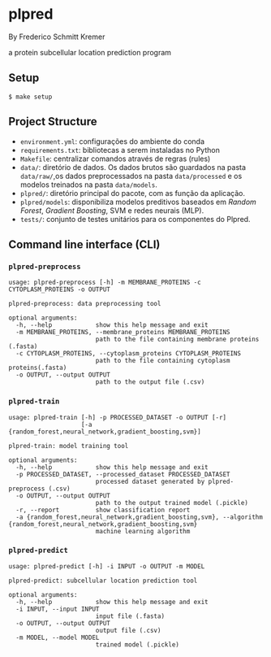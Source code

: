 # plpred

By Frederico Schmitt Kremer

a protein subcellular location prediction program

## Setup

```
$ make setup
```

## Project Structure

- `environment.yml`: configurações do ambiente do conda
- `requirements.txt`: bibliotecas a serem instaladas no Python
- `Makefile`: centralizar comandos através de regras (rules)
- `data/`: diretório de dados. Os dados brutos são guardados na pasta `data/raw/`,os dados preprocessados na pasta `data/processed` e os modelos treinados na pasta `data/models`.
- `plpred/`: diretório principal do pacote, com as função da aplicação.
- `plpred/models`: disponibiliza modelos preditivos baseados em *Random Forest*, *Gradient Boosting*, SVM e redes neurais (MLP).
- `tests/`: conjunto de testes unitários para os componentes do Plpred.

## Command line interface (CLI)

### `plpred-preprocess`

```
usage: plpred-preprocess [-h] -m MEMBRANE_PROTEINS -c CYTOPLASM_PROTEINS -o OUTPUT

plpred-preprocess: data preprocessing tool

optional arguments:
  -h, --help            show this help message and exit
  -m MEMBRANE_PROTEINS, --membrane_proteins MEMBRANE_PROTEINS
                        path to the file containing membrane proteins (.fasta)
  -c CYTOPLASM_PROTEINS, --cytoplasm_proteins CYTOPLASM_PROTEINS
                        path to the file containing cytoplasm proteins(.fasta)
  -o OUTPUT, --output OUTPUT
                        path to the output file (.csv)
```

### `plpred-train`

```
usage: plpred-train [-h] -p PROCESSED_DATASET -o OUTPUT [-r]
                    [-a {random_forest,neural_network,gradient_boosting,svm}]

plpred-train: model training tool

optional arguments:
  -h, --help            show this help message and exit
  -p PROCESSED_DATASET, --processed_dataset PROCESSED_DATASET
                        processed dataset generated by plpred-preprocess (.csv)
  -o OUTPUT, --output OUTPUT
                        path to the output trained model (.pickle)
  -r, --report          show classification report
  -a {random_forest,neural_network,gradient_boosting,svm}, --algorithm {random_forest,neural_network,gradient_boosting,svm}
                        machine learning algorithm
```

### `plpred-predict`

```
usage: plpred-predict [-h] -i INPUT -o OUTPUT -m MODEL

plpred-predict: subcellular location prediction tool

optional arguments:
  -h, --help            show this help message and exit
  -i INPUT, --input INPUT
                        input file (.fasta)
  -o OUTPUT, --output OUTPUT
                        output file (.csv)
  -m MODEL, --model MODEL
                        trained model (.pickle)
```